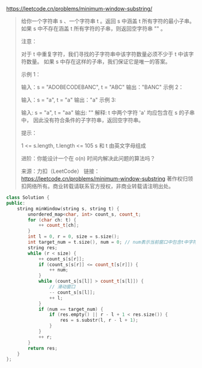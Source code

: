 https://leetcode.cn/problems/minimum-window-substring/

> 给你一个字符串 s 、一个字符串 t 。返回 s 中涵盖 t 所有字符的最小子串。如果 s 中不存在涵盖 t 所有字符的子串，则返回空字符串 "" 。
>
>  
>
> 注意：
>
> 对于 t 中重复字符，我们寻找的子字符串中该字符数量必须不少于 t 中该字符数量。
> 如果 s 中存在这样的子串，我们保证它是唯一的答案。
>
>
> 示例 1：
>
> 输入：s = "ADOBECODEBANC", t = "ABC"
> 输出："BANC"
> 示例 2：
>
> 输入：s = "a", t = "a"
> 输出："a"
> 示例 3:
>
> 输入: s = "a", t = "aa"
> 输出: ""
> 解释: t 中两个字符 'a' 均应包含在 s 的子串中，
> 因此没有符合条件的子字符串，返回空字符串。
>
>
> 提示：
>
> 1 <= s.length, t.length <= 105
> s 和 t 由英文字母组成
>
>
> 进阶：你能设计一个在 o(n) 时间内解决此问题的算法吗？
>
> 来源：力扣（LeetCode）
> 链接：https://leetcode.cn/problems/minimum-window-substring
> 著作权归领扣网络所有。商业转载请联系官方授权，非商业转载请注明出处。

```c++
class Solution {
public:
    string minWindow(string s, string t) {
        unordered_map<char, int> count_s, count_t;
        for (char ch: t) {
            ++ count_t[ch];
        }
        int l = 0, r = 0, size = s.size();
        int target_num = t.size(), num = 0; // num表示当前窗口中包含t中字符的总数量
        string res;
        while (r < size) {
            ++ count_s[s[r]];
            if (count_s[s[r]] <= count_t[s[r]]) {
                ++ num;
            }
            while (count_s[s[l]] > count_t[s[l]]) {
                // 滑动窗口
                -- count_s[s[l]];
                ++ l;
            }
            if (num == target_num) {
                if (res.empty() || r - l + 1 < res.size()) {
                    res = s.substr(l, r - l + 1);
                }
            }
            ++ r;
        }
        return res;
    }
};
```

